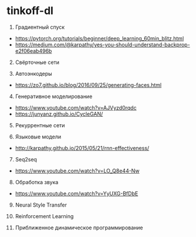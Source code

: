 # tinkoff-dl

1. Градиентный спуск
* https://pytorch.org/tutorials/beginner/deep_learning_60min_blitz.html
* https://medium.com/@karpathy/yes-you-should-understand-backprop-e2f06eab496b

2. Свёрточные сети

3. Автоэнкодеры
* https://zo7.github.io/blog/2016/09/25/generating-faces.html

4. Генеративное моделирование
* https://www.youtube.com/watch?v=AJVyzd0rqdc
* https://junyanz.github.io/CycleGAN/

5. Рекуррентные сети

6. Языковые модели
* http://karpathy.github.io/2015/05/21/rnn-effectiveness/

7. Seq2seq
* https://www.youtube.com/watch?v=LO_Q8e44-Nw

8. Обработка звука
* https://www.youtube.com/watch?v=YyUXG-BfDbE

9. Neural Style Transfer

10. Reinforcement Learning

11. Приближенное динамическое программирование

